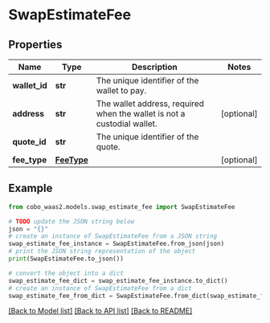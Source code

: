 # SwapEstimateFee


## Properties

Name | Type | Description | Notes
------------ | ------------- | ------------- | -------------
**wallet_id** | **str** | The unique identifier of the wallet to pay. | 
**address** | **str** | The wallet address, required when the wallet is not a custodial wallet. | [optional] 
**quote_id** | **str** | The unique identifier of the quote. | 
**fee_type** | [**FeeType**](FeeType.md) |  | [optional] 

## Example

```python
from cobo_waas2.models.swap_estimate_fee import SwapEstimateFee

# TODO update the JSON string below
json = "{}"
# create an instance of SwapEstimateFee from a JSON string
swap_estimate_fee_instance = SwapEstimateFee.from_json(json)
# print the JSON string representation of the object
print(SwapEstimateFee.to_json())

# convert the object into a dict
swap_estimate_fee_dict = swap_estimate_fee_instance.to_dict()
# create an instance of SwapEstimateFee from a dict
swap_estimate_fee_from_dict = SwapEstimateFee.from_dict(swap_estimate_fee_dict)
```
[[Back to Model list]](../README.md#documentation-for-models) [[Back to API list]](../README.md#documentation-for-api-endpoints) [[Back to README]](../README.md)


